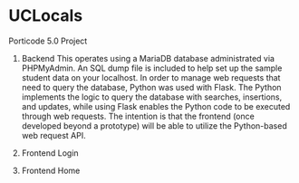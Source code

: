 # UCLocals
Porticode 5.0 Project

1. Backend
This operates using a MariaDB database administrated via PHPMyAdmin. An SQL dump file is included to help set up the sample student data on your localhost. In order to manage web requests that need to query the database, Python was used with Flask. The Python implements the logic to query the database with searches, insertions, and updates, while using Flask enables the Python code to be executed through web requests. The intention is that the frontend (once developed beyond a prototype) will be able to utilize the Python-based web request API.

2. Frontend Login


3. Frontend Home
